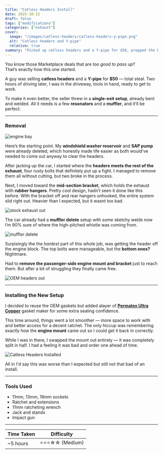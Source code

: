 ```yaml
---
title: "Catless Headers Install"
date: 2025-10-15
draft: false
tags: ["modifications"]
categories: ["exhaust"]
cover:
  image: "/images/catless-headers/catless-headers-y-pipe.png"
  alt: "Catless headers and Y-pipe" 
  relative: true
summary: "Picked up catless headers and a Y-pipe for $50, prepped the E46 for a single-exit exhaust setup."
---
```


You know those Marketplace deals that are *too good to pass up*?  
That’s exactly how this one started.  

A guy was selling **catless headers** and a **Y-pipe** for **$50** — total steal. Two hours of driving later, I was in the driveway, tools in hand, ready to get to work.  

To make it even better, the seller threw in a **single-exit setup**, already bent and welded. All it needs is a few **resonators** and a **muffler**, and it’ll be perfect.  

---

### Removal 

![engine bay](/images/catless-headers/engine-bay.png)

Here’s the starting point. My **windshield washer reservoir** and **SAP pump** were already deleted, which honestly made life easier as both would’ve needed to come out anyway to clear the headers.  

After jacking up the car, I started where the **headers meets the rest of the exhaust**, four rusty bolts that definitely put up a fight. I managed to remove them all without cutting, but two broke in the process.

Next, I moved toward the **mid-section bracket**, which holds the exhaust with **rubber hangers**. Pretty cool design, hadn’t seen it done like this before. With the bracket off and rear hangers unhooked, the entire system slid right out. Heavier than I expected, but it wasnt too bad.

![stock exhaust out](/images/catless-headers/catback.png)

The car already had a **muffler delete** setup with some sketchy welds now I’m 90% sure of where the high-pitched whistle was coming from.  

![muffler delete](/images/catless-headers/muffler-delete.png)

Surpisingly the the *hardest* part of this whole job, was getting the header off the engine block. The top bolts were manageable, but the **bottom ones?** Nightmare.

Had to **remove the passenger-side engine mount and bracket** just to reach them. But after a bit of struggling they finally came free.

![OEM headers out](/images/catless-headers/old-headers-out.png)

---

### Installing the New Setup

I decided to reuse the OEM gaskets but added alayer of [**Permatex Ultra Copper**](https://www.autozone.com/sealants-glues-adhesives-and-tape/sealant/p/permatex-ultra-copper-rtv-silicone-high-temperature-gasket-maker-3-oz/554048_0_0?spps.s=5331&cmpid=LIA:US:EN:AD:NL:1000000:GEN:22350391884&gclsrc=aw.ds&gad_source=1&gad_campaignid=22356757832&gbraid=0AAAAADkcoVsegcncOv1Xw2Yn3XZlvFOhR&gclid=Cj0KCQjwjL3HBhCgARIsAPUg7a5EKqP7DqWm470hI9x0vxhv9K3KZTGJdoEr-5ha0WFDr0KE13l1N04aAhlEEALw_wcB) gasket maker for some extra sealing confidence.  

This time around, things went a lot smoother — more space to work with and better access for a decent ratchet. The only hiccup was remembering exactly how the **engine mount** came out so I could get it back in correctly.  

While I was in there, I swapped the mount out entirely — it was completely split in half. I had a feeling it was bad and order one ahead of time. 

![Catless Headers Installed](/images/catless-headers/headers-installed.png)

All in I'd say this was worse than I expected but still not that bad of an install.

---

### Tools Used

- 11mm, 13mm, 16mm sockets  
- Ratchet and extensions  
- 11mm ratcheting wrench  
- Jack and stands  
- Impact gun  

---

| Time Taken | Difficulty |
|-------------|-------------|
| ~5 hours | ⭐⭐⭐☆☆ (Medium) |

